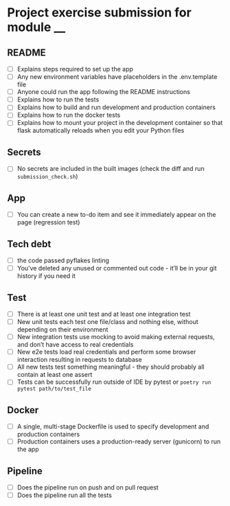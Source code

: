 # Project exercise submission for module __

## README

- [ ] Explains steps required to set up the app
- [ ] Any new environment variables have placeholders in the .env.template file
- [ ] Anyone could run the app following the README instructions
- [ ] Explains how to run the tests
- [ ] Explains how to build and run development and production containers
- [ ] Explains how to run the docker tests
- [ ] Explains how to mount your project in the development container so that flask automatically reloads when you edit your Python files

## Secrets

- [ ] No secrets are included in the built images (check the diff and run `submission_check.sh`)

## App

- [ ] You can create a new to-do item and see it immediately appear on the page (regression test)

## Tech debt

- [ ] the code passed pyflakes linting
- [ ] You’ve deleted any unused or commented out code - it’ll be in your git history if you need it

## Test

- [ ] There is at least one unit test and at least one integration test
- [ ] New unit tests each test one file/class and nothing else, without depending on their environment
- [ ] New integration tests use mocking to avoid making external requests, and don’t have access to real credentials
- [ ] New e2e tests load real credentials and perform some browser interaction resulting in requests to database
- [ ] All new tests test something meaningful - they should probably all contain at least one assert
- [ ] Tests can be successfully run outside of IDE by pytest or `poetry run pytest path/to/test_file`

## Docker

- [ ] A single, multi-stage Dockerfile is used to specify development and production containers
- [ ] Production containers uses a production-ready server (gunicorn) to run the app

## Pipeline

- [ ] Does the pipeline run on push and on pull request
- [ ] Does the pipeline run all the tests
